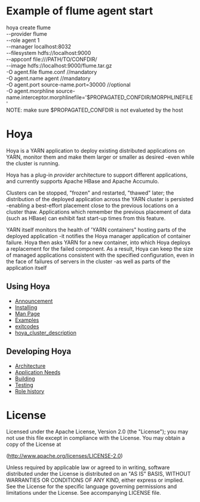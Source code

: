 <!---
  Licensed under the Apache License, Version 2.0 (the "License");
  you may not use this file except in compliance with the License.
  You may obtain a copy of the License at
  
   http://www.apache.org/licenses/LICENSE-2.0
  
  Unless required by applicable law or agreed to in writing, software
  distributed under the License is distributed on an "AS IS" BASIS,
  WITHOUT WARRANTIES OR CONDITIONS OF ANY KIND, either express or implied.
  See the License for the specific language governing permissions and
  limitations under the License. See accompanying LICENSE file.
-->

# Example of flume agent start
hoya create flume  
      --provider flume  
      --role agent 1  
      --manager localhost:8032  
      --filesystem hdfs://localhost:9000  
      --appconf file:///PATH/TO/CONFDIR/  
      --image hdfs://localhost:9000/flume.tar.gz   
      -O agent.file flume.conf //mandatory  
      -O agent.name agent //mandatory  
      -O agent.port source-name.port=30000 //optional  
      -O agent.morphline source-name.interceptor.morphlinefile='$PROPAGATED_CONFDIR/MORPHLINEFILE'  
      NOTE: make sure $PROPAGATED_CONFDIR is not evalueted by the host

# Hoya


Hoya is a YARN application to deploy existing distributed applications on YARN, 
monitor them and make them larger or smaller as desired -even while 
the cluster is running.


Hoya has a plug-in *provider* architecture to support different applications,
and currently supports Apache HBase and Apache Accumulo.

Clusters can be stopped, "frozen" and restarted, "thawed" later; the distribution
of the deployed application across the YARN cluster is persisted -enabling
a best-effort placement close to the previous locations on a cluster thaw.
Applications which remember the previous placement of data (such as HBase)
can exhibit fast start-up times from this feature.

YARN itself monitors the health of 'YARN containers" hosting parts of 
the deployed application -it notifies the Hoya manager application of container
failure. Hoya then asks YARN for a new container, into which Hoya deploys
a replacement for the failed component. As a result, Hoya can keep the
size of managed applications consistent with the specified configuration, even
in the face of failures of servers in the cluster -as well as parts of the
application itself

## Using Hoya

* [Announcement](src/site/markdown/announcement.md)
* [Installing](src/site/markdown/installing.md)
* [Man Page](src/site/markdown/manpage.md)
* [Examples](src/site/markdown/examples.md)
* [exitcodes](src/site/markdown/exitcodes.md)
* [hoya_cluster_description](src/site/markdown/hoya_cluster_descriptions.md)

## Developing Hoya

* [Architecture](src/site/markdown/architecture.md)
* [Application Needs](src/site/markdown/app_needs.md)
* [Building](src/site/markdown/building.md)
* [Testing](src/site/markdown/testing.md)
* [Role history](src/site/markdown/rolehistory.md)

# License


  Licensed under the Apache License, Version 2.0 (the "License");
  you may not use this file except in compliance with the License.
  You may obtain a copy of the License at
  
   (http://www.apache.org/licenses/LICENSE-2.0)
  
  Unless required by applicable law or agreed to in writing, software
  distributed under the License is distributed on an "AS IS" BASIS,
  WITHOUT WARRANTIES OR CONDITIONS OF ANY KIND, either express or implied.
  See the License for the specific language governing permissions and
  limitations under the License. See accompanying LICENSE file.
